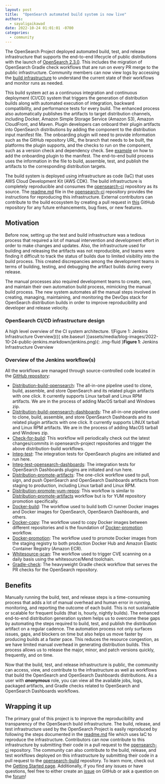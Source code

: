 ```yaml
---
layout: post
title:  "OpenSearch automated build system is now live"
authors: 
  - sayaligaikawad
date: 2022-10-24 01:01:01 -0700
categories: 
  - community
---
```


The OpenSearch Project deployed automated build, test, and release infrastructure that supports the end-to-end lifecycle of public distributions with the launch of [OpenSearch 2.3.0](https://opensearch.org/blog/releases/2022/09/opensearch-2-3-is-ready-for-download/). This includes the migration of OpenSearch Gradle check workflows that are run on every PR merge to the public infrastructure. Community members can now view logs by accessing the [build infrastructure](https://build.ci.opensearch.org/) to understand the current state of their workflows and monitor runs as needed.

This build system act as a continuous integration and continuous deployment (CI/CD) system that triggers the generation of distribution builds along with automated execution of integration, backward compatibility, and performance tests for every build. The enhanced process also automatically publishes the artifacts to target distribution channels, including Docker, Amazon Simple Storage Service (Amazon S3), Amazon CloudFront, and Maven. Plugin developers can onboard their plugin artifacts into OpenSearch distributions by adding the component to the distribution input manifest file. The onboarding plugin will need to provide information such as the GitHub repository URL, the branch that needs to be built, the platforms the plugin supports, and the checks to run on the component, such as a version check and dependency check. See [example](https://github.com/opensearch-project/opensearch-build/blob/main/manifests/1.3.0/opensearch-1.3.0.yml#L29-L34) on how to add the onboarding plugin to the manifest. The end-to-end build process uses the information in the file to build, assemble, test, and publish the artifacts to the corresponding distribution targets.

The build system is deployed using infrastructure as code (IaC) that uses AWS Cloud Development Kit (AWS CDK). The build infrastructure is completely reproducible and consumes the [opensearch-ci](https://github.com/opensearch-project/opensearch-ci) repository as its source. The [readme.md](https://github.com/opensearch-project/opensearch-ci/blob/main/README.md) file in the [opensearch-ci](https://github.com/opensearch-project/opensearch-ci) repository provides the instructions for reproducing this infrastructure. External contributors can contribute to the build ecosystem by creating a pull request in [this](https://github.com/opensearch-project/opensearch-ci) GitHub repository for any future enhancements, bug fixes, or new features.  

## Motivation

Before now, setting up the test and build infrastructure was a tedious process that required a lot of manual intervention and development effort in order to make changes and updates. Also, the infrastructure used for building and releasing the artifacts was not reproducible, and teams were finding it difficult to track the status of builds due to limited visibility into the build process. This created discrepancies among the development teams in terms of building, testing, and debugging the artifact builds during every release.

The manual processes also required development teams to create, own, and maintain their own automation build process, mimicking the manual build process. The new system automates all the manual steps involved in creating, managing, maintaining, and monitoring the DevOps stack for OpenSearch distribution builds in order to improve reproducibility and developer and release velocity.

### OpenSearch CI/CD infrastructure design
A high level overview of the CI system architecture.
![Figure 1: Jenkins Infrastructure Overview]({{ site.baseurl }}assets/media/blog-images/2022-10-24-public-jenkins.markdown/jenkins.png){: .img-fluid }**Figure 1**: Jenkins Infrastructure Overview

### Overview of the Jenkins workflow(s)

All the workflows are managed through source-controlled code located in the [GitHub repository](https://github.com/opensearch-project/opensearch-build/tree/main/jenkins):

* [Distribution-build-opensearch](https://build.ci.opensearch.org/job/distribution-build-opensearch/): The all-in-one pipeline used to clone, build, assemble, and store OpenSearch and its related plugin artifacts with one click. It currently supports Linux tarball and Linux RPM artifacts. We are in the process of adding MacOS tarball and Windows zip.
* [Distribution-build-opensearch-dashboards](https://build.ci.opensearch.org/job/distribution-build-opensearch-dashboards/): The all-in-one pipeline used to clone, build, assemble, and store OpenSearch Dashboards and its related plugin artifacts with one click. It currently supports LINUX tarball and Linux RPM artifacts. We are in the process of adding MacOS tarball and Windows zip.
* [Check-for-build](https://build.ci.opensearch.org/job/check-for-build/): This workflow will periodically check out the latest changes/commits in opensearch-project repositories and trigger the above distribution-build workflows.
* [Integ-test](https://build.ci.opensearch.org/job/integ-test/): The integration tests for OpenSearch plugins are initiated and run here.
* [Integ-test-opensearch-dashboards](https://build.ci.opensearch.org/job/integ-test-opensearch-dashboards/): The integration tests for OpenSearch Dashboards plugins are initiated and run here.
* [Distribution-promote-artifacts](https://build.ci.opensearch.org/job/distribution-promote-artifacts/): The one-click workflow used to pull, sign, and push OpenSearch and OpenSearch Dashboards artifacts from staging to production, including Linux tarball and Linux RPM.
* [Distribution-promote-yum-repos](https://build.ci.opensearch.org/job/distribution-promote-yum-repos/): This workflow is similar to [Distribution-promote-artifacts](https://build.ci.opensearch.org/job/distribution-promote-artifacts/) workflow but is for YUM repository promotion specifically.
* [Docker-build](https://build.ci.opensearch.org/job/docker-build/): The workflow used to build both CI runner Docker images and Docker images for OpenSearch, OpenSearch Dashboards, and others.
* [Docker-copy](https://build.ci.opensearch.org/job/docker-copy/): The workflow used to copy Docker images between different repositories and is the foundation of [Docker-promotion](https://build.ci.opensearch.org/job/docker-promotion/) workflow.
* [Docker-promotion](https://build.ci.opensearch.org/job/docker-promotion/): The workflow used to promote Docker images from the staging registry to both production Docker Hub and Amazon Elastic Container Registry (Amazon ECR).
* [Whitesource-scan](https://build.ci.opensearch.org/job/whitesource-scan/): The workflow used to trigger CVE scanning on a daily basis using the whitesource/Mend toolchain.
* [Gradle-check](https://build.ci.opensearch.org/job/gradle-check/): The heavyweight Gradle check workflow that serves the PR checks for the OpenSearch repository.

## Benefits

Manually running the build, test, and release steps is a time-consuming process that adds a lot of manual overhead and human error in running, monitoring, and reporting the outcome of each build. This is not sustainable or scalable for frequent builds (that is, hourly, nightly builds). The enhanced end-to-end distribution generation system helps us to overcome these gaps by automating the steps required to build, test, and publish the distribution artifact on a regular cadence. The automation process not only surfaces issues, gaps, and blockers on time but also helps us move faster by producing builds at a faster pace. This reduces the resource congestion, as we have limited manual overhead in generating distribution builds. This process allows us to release the major, minor, and patch versions quickly, frequently, and on time.

Now that the build, test, and release infrastructure is public, the community can access, view, and contribute to the infrastructure as well as workflows that build the OpenSearch and OpenSearch Dashboards distributions. As a user with **_anonymous_** role, you can view all the available jobs, logs, packaged artifacts, and Gradle checks related to OpenSearch and OpenSearch Dashboards workflows.


## Wrapping it up

The primary goal of this project is to improve the reproducibility and transparency of the OpenSearch build infrastructure. The build, release, and test infrastructure used by the OpenSearch Project is easily reproduced by following the steps documented in the [readme.md](https://github.com/opensearch-project/opensearch-ci/blob/main/README.md) file which uses IaC to reproduce the infrastructure. Contributors can now contribute to this infrastructure by submitting their code in a pull request to the [opensearch-ci](https://github.com/opensearch-project/opensearch-ci) repository. The community can also contribute to the build, release, and test workflows deployed on this infrastructure by submitting their code in a pull request to the [opensearch-build](https://github.com/opensearch-project/opensearch-build) repository. To learn more, check out the [Getting Started page](https://github.com/opensearch-project/opensearch-ci#getting-started). Additionally, if you find any issues or have questions, feel free to either create an [issue](https://github.com/opensearch-project/opensearch-ci/issues) on GitHub or ask a question on the [forum](https://forum.opensearch.org/c/build/12)!
